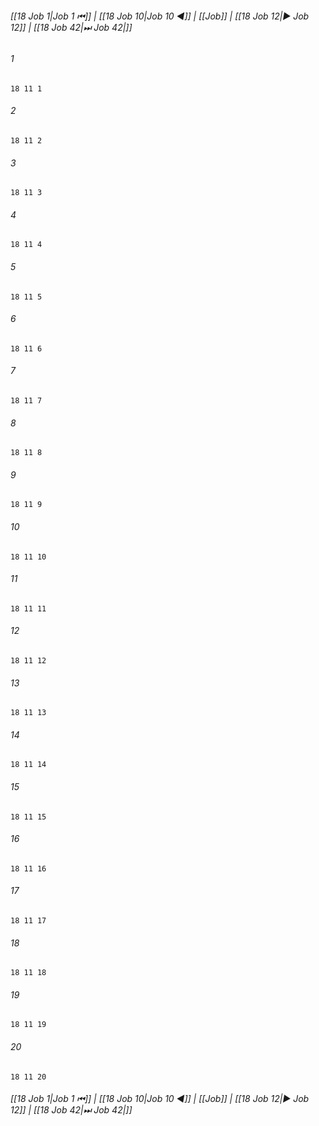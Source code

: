 
###### [[18 Job 1|Job 1 ⏮]] | [[18 Job 10|Job 10 ◀]] | [[Job]] | [[18 Job 12|▶ Job 12]] | [[18 Job 42|⏭ Job 42|]]

###### 1
``` verse
18 11 1 
```
###### 2
``` verse
18 11 2 
```
###### 3
``` verse
18 11 3 
```
###### 4
``` verse
18 11 4 
```
###### 5
``` verse
18 11 5 
```
###### 6
``` verse
18 11 6 
```
###### 7
``` verse
18 11 7 
```
###### 8
``` verse
18 11 8 
```
###### 9
``` verse
18 11 9 
```
###### 10
``` verse
18 11 10 
```
###### 11
``` verse
18 11 11 
```
###### 12
``` verse
18 11 12 
```
###### 13
``` verse
18 11 13 
```
###### 14
``` verse
18 11 14 
```
###### 15
``` verse
18 11 15 
```
###### 16
``` verse
18 11 16 
```
###### 17
``` verse
18 11 17 
```
###### 18
``` verse
18 11 18 
```
###### 19
``` verse
18 11 19 
```
###### 20
``` verse
18 11 20 
```

###### [[18 Job 1|Job 1 ⏮]] | [[18 Job 10|Job 10 ◀]] | [[Job]] | [[18 Job 12|▶ Job 12]] | [[18 Job 42|⏭ Job 42|]]


